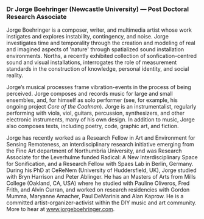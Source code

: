### Dr Jorge Boehringer (Newcastle University) — Post Doctoral Research Associate

Jorge Boehringer is a composer, writer, and multimedia artist whose work instigates and explores instability, contingency, and noise. Jorge investigates time and temporality through the creation and modeling of real and imagined aspects of 'nature' through spatialized sound installation environments. Norths, a recently exhibited collection of sonfication-centred sound and visual installations, interrogates the role of measurement standards in the construction of knowledge, personal identity, and social reality.

Jorge’s musical processes frame vibration-events in the process of being perceived. Jorge composes and records music for large and small ensembles, and, for himself as solo performer (see, for example, his ongoing project *Core of the Coalman*). Jorge is an instrumentalist, regularly performing with viola, viol, guitars, percussion, synthesizers, and other electronic instruments, many of his own design. In addition to music, Jorge also composes texts, including poetry, code, graphic art, and fiction.

Jorge has recently worked as a Research Fellow in Art and Environment for Sensing Remoteness, an interdisciplinary research initiative emerging from the Fine Art department of Northumbria University, and was Research Associate for the Leverhulme funded Radical: A New Interdisciplinary Space for Sonification, and a Research Fellow with Spaes Lab in Berlin, Germany. During his PhD at CeReNem (University of Huddersfield, UK), Jorge studied with Bryn Harrison and Peter Ablinger. He has an Masters of Arts from Mills College (Oakland, CA, USA) where he studied with Pauline Oliveros, Fred Frith, and Alvin Curran, and worked on research residencies with Gordon Mumma, Maryanne Amacher, Paul DeMarinis and Alan Kaprow. He is a committed artist-organizer-activist within the DIY music and art community. More to hear at www.jorgeboehringer.com. 

